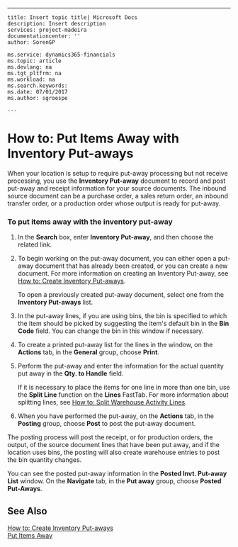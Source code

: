 ---
    title: Insert topic title| Microsoft Docs
    description: Insert description
    services: project-madeira
    documentationcenter: ''
    author: SorenGP

    ms.service: dynamics365-financials
    ms.topic: article
    ms.devlang: na
    ms.tgt_pltfrm: na
    ms.workload: na
    ms.search.keywords:
    ms.date: 07/01/2017
    ms.author: sgroespe

    ---
# How to: Put Items Away with Inventory Put-aways
When your location is setup to require put-away processing but not receive processing, you use the **Inventory Put-away** document to record and post put-away and receipt information for your source documents. The inbound source document can be a purchase order, a sales return order, an inbound transfer order, or a production order whose output is ready for put-away.  
  
### To put items away with the inventory put-away  
  
1.  In the **Search** box, enter **Inventory Put-away**, and then choose the related link.  
  
2.  To begin working on the put-away document, you can either open a put-away document that has already been created, or you can create a new document. For more information on creating an Inventory Put-away, see [How to: Create Inventory Put-aways](../FullExperience/how-to-create-inventory-put-aways.md).  
  
     To open a previously created put-away document, select one from the **Inventory Put-aways** list.  
  
3.  In the put-away lines, if you are using bins, the bin is specified to which the item should be picked by suggesting the item's default bin in the **Bin Code** field. You can change the bin in this window if necessary.  
  
4.  To create a printed put-away list for the lines in the window, on the **Actions** tab, in the **General** group, choose **Print**.  
  
5.  Perform the put-away and enter the information for the actual quantity put away in the **Qty. to Handle** field.  
  
     If it is necessary to place the items for one line in more than one bin, use the **Split Line** function on the **Lines** FastTab. For more information about splitting lines, see [How to: Split Warehouse Activity Lines](../FullExperience/how-to-split-warehouse-activity-lines.md).  
  
6.  When you have performed the put-away, on the **Actions** tab, in the **Posting** group, choose **Post** to post the put-away document.  
  
 The posting process will post the receipt, or for production orders, the output, of the source document lines that have been put away, and if the location uses bins, the posting will also create warehouse entries to post the bin quantity changes.  
  
 You can see the posted put-away information in the **Posted Invt. Put-away List** window. On the **Navigate** tab, in the **Put away** group, choose **Posted Put-Aways**.  
  
## See Also  
 [How to: Create Inventory Put-aways](../FullExperience/how-to-create-inventory-put-aways.md)   
 [Put Items Away](../FullExperience/put-items-away.md)